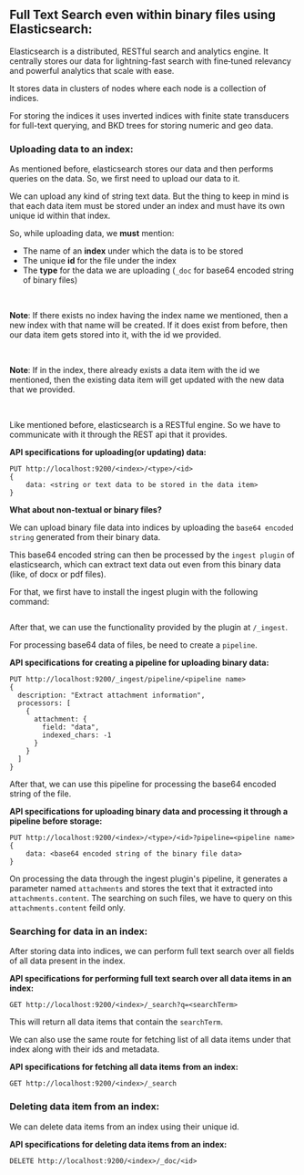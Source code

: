 ## Full Text Search even within binary files using Elasticsearch:

Elasticsearch is a distributed, RESTful search and analytics engine. It centrally stores our data for lightning-fast search with fine‑tuned relevancy and powerful analytics that scale with ease. <br>

It stores data in clusters of nodes where each node is a collection of indices. <br>

For storing the indices it uses inverted indices with finite state transducers for full-text querying, and BKD trees for storing numeric and geo data.

### Uploading data to an index:

As mentioned before, elasticsearch stores our data and then performs queries on the data. So, we first need to upload our data to it. <br>

We can upload any kind of string text data. But the thing to keep in mind is that each data item must be stored under an index and must have its own unique id within that index. <br>

So, while uploading data, we **must** mention:

- The name of an **index** under which the data is to be stored
- The unique **id** for the file under the index
- The **type** for the data we are uploading (`_doc` for base64 encoded string of binary files)

<br>

**Note**: If there exists no index having the index name we mentioned, then a new index with that name will be created. If it does exist from before, then our data item gets stored into it, with the id we provided.

<br>

**Note**: If in the index, there already exists a data item with the id we mentioned, then the existing data item will get updated with the new data that we provided.

<br>

Like mentioned before, elasticsearch is a RESTful engine. So we have to communicate with it through the REST api that it provides. <br>

**API specifications for uploading(or updating) data:**

```
PUT http://localhost:9200/<index>/<type>/<id>
{
    data: <string or text data to be stored in the data item>
}
```

**What about non-textual or binary files?**

We can upload binary file data into indices by uploading the `base64 encoded string` generated from their binary data. <br>

This base64 encoded string can then be processed by the `ingest plugin` of elasticsearch, which can extract text data out even from this binary data (like, of docx or pdf files). <br>

For that, we first have to install the ingest plugin with the following command:

```

```

After that, we can use the functionality provided by the plugin at `/_ingest`. <br>

For processing base64 data of files, be need to create a `pipeline`. <br>

**API specifications for creating a pipeline for uploading binary data:**

```
PUT http://localhost:9200/_ingest/pipeline/<pipeline name>
{
  description: "Extract attachment information",
  processors: [
    {
      attachment: {
        field: "data",
        indexed_chars: -1
      }
    }
  ]
}
```

After that, we can use this pipeline for processing the base64 encoded string of the file. <br>

**API specifications for uploading binary data and processing it through a pipeline before storage:**

```
PUT http://localhost:9200/<index>/<type>/<id>?pipeline=<pipeline name>
{
    data: <base64 encoded string of the binary file data>
}
```

On processing the data through the ingest plugin's pipeline, it generates a parameter named `attachments` and stores the text that it extracted into `attachments.content`. The searching on such files, we have to query on this `attachments.content` feild only.

### Searching for data in an index:

After storing data into indices, we can perform full text search over all fields of all data present in the index.

**API specifications for performing full text search over all data items in an index:**

```
GET http://localhost:9200/<index>/_search?q=<searchTerm>
```

This will return all data items that contain the `searchTerm`. <br>

We can also use the same route for fetching list of all data items under that index along with their ids and metadata. <br>

**API specifications for fetching all data items from an index:**

```
GET http://localhost:9200/<index>/_search
```

### Deleting data item from an index:

We can delete data items from an index using their unique id.

**API specifications for deleting data items from an index:**

```
DELETE http://localhost:9200/<index>/_doc/<id>
```

